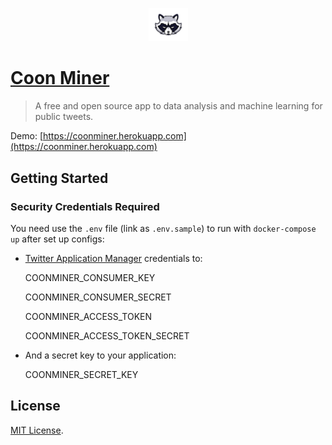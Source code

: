 <p align="center"><img width=12.5% src="https://github.com/fernandopso/coonminer/blob/master/app/assets/images/coon.png"></p>

# [Coon Miner](https://coonminer.herokuapp.com)
> A free and open source app to data analysis and machine learning for public tweets.

Demo: [https://coonminer.herokuapp.com](https://coonminer.herokuapp.com)

## Getting Started

### Security Credentials Required

You need use the `.env` file (link as `.env.sample`) to run with `docker-compose up` after set up configs:

- [Twitter Application Manager](https://apps.twitter.com/) credentials to:

    COONMINER_CONSUMER_KEY

    COONMINER_CONSUMER_SECRET

    COONMINER_ACCESS_TOKEN

    COONMINER_ACCESS_TOKEN_SECRET

- And a secret key to your application:

    COONMINER_SECRET_KEY

## License

[MIT License](http://www.opensource.org/licenses/MIT).
